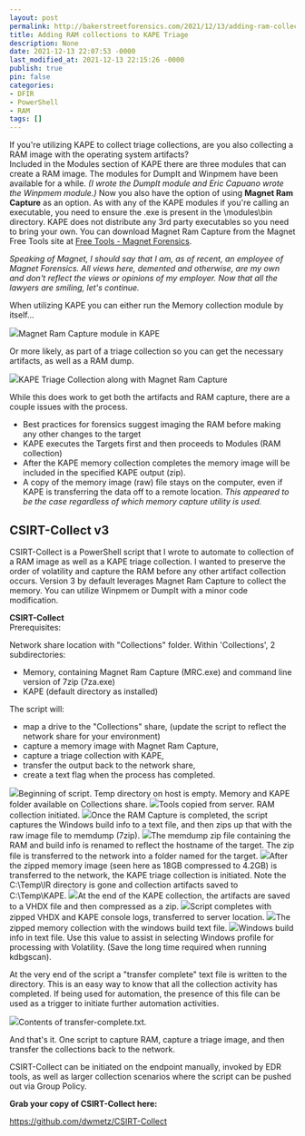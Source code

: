```yaml
---
layout: post
permalink: http://bakerstreetforensics.com/2021/12/13/adding-ram-collections-to-kape-triage/
title: Adding RAM collections to KAPE Triage
description: None
date: 2021-12-13 22:07:53 -0000
last_modified_at: 2021-12-13 22:15:26 -0000
publish: true
pin: false
categories:
- DFIR
- PowerShell
- RAM
tags: []
---
```

If you're utilizing KAPE to collect triage collections, are you also collecting a RAM image with the operating system artifacts?  
Included in the Modules section of KAPE there are three modules that can create a RAM image. The modules for DumpIt and Winpmem have been available for a while. _(I wrote the DumpIt module and Eric Capuano wrote the Winpmem module.)_ Now you also have the option of using **Magnet Ram Capture** as an option. As with any of the KAPE modules if you're calling an executable, you need to ensure the .exe is present in the \modules\bin directory. KAPE does not distribute any 3rd party executables so you need to bring your own. You can download Magnet Ram Capture from the Magnet Free Tools site at [Free Tools - Magnet Forensics](https://www.magnetforensics.com/free-tools/).

_Speaking of Magnet, I should say that I am, as of recent, an employee of Magnet Forensics. All views here, demented and otherwise, are my own and don't reflect the views or opinions of my employer. Now that all the lawyers are smiling, let's continue._

When utilizing KAPE you can either run the Memory collection module by itself...

![](https://bakerstreetforensics.com/wp-content/uploads/2021/12/kape-mrc-selection.png?w=1024)Magnet Ram Capture module in KAPE

  
Or more likely, as part of a triage collection so you can get the necessary artifacts, as well as a RAM dump.

![](https://bakerstreetforensics.com/wp-content/uploads/2021/12/kape-2.png?w=1024)KAPE Triage Collection along with Magnet Ram Capture

  
While this does work to get both the artifacts and RAM capture, there are a couple issues with the process.

  * Best practices for forensics suggest imaging the RAM before making any other changes to the target
  * KAPE executes the Targets first and then proceeds to Modules (RAM collection)
  * After the KAPE memory collection completes the memory image will be included in the specified KAPE output (zip).
  * A copy of the memory image (raw) file stays on the computer, even if KAPE is transferring the data off to a remote location. _This appeared to be the case regardless of which memory capture utility is used._



## CSIRT-Collect v3

CSIRT-Collect is a PowerShell script that I wrote to automate to collection of a RAM image as well as a KAPE triage collection. I wanted to preserve the order of volatility and capture the RAM before any other artifact collection occurs. Version 3 by default leverages Magnet Ram Capture to collect the memory. You can utilize Winpmem or DumpIt with a minor code modification. 

  
**CSIRT-Collect**  
Prerequisites:

Network share location with "Collections" folder. Within 'Collections', 2 subdirectories:

  * Memory, containing Magnet Ram Capture (MRC.exe) and command line version of 7zip (7za.exe)
  * KAPE (default directory as installed)



The script will:

  * map a drive to the "Collections" share, (update the script to reflect the network share for your environment)
  * capture a memory image with Magnet Ram Capture,
  * capture a triage collection with KAPE, 
  * transfer the output back to the network share,
  * create a text flag when the process has completed.

![](https://bakerstreetforensics.com/wp-content/uploads/2021/12/script-start.png?w=1024)Beginning of script. Temp directory on host is empty. Memory and KAPE folder available on Collections share. ![](https://bakerstreetforensics.com/wp-content/uploads/2021/12/capture-ram.png?w=1024)Tools copied from server. RAM collection initiated. ![](https://bakerstreetforensics.com/wp-content/uploads/2021/12/zip-ram.png?w=1024)Once the RAM Capture is completed, the script captures the Windows build info to a text file, and then zips up that with the raw image file to memdump (7zip). ![](https://bakerstreetforensics.com/wp-content/uploads/2021/12/remote-host-receiving-memory.png?w=1024)The memdump zip file containing the RAM and build info is renamed to reflect the hostname of the target. The zip file is transferred to the network into a folder named for the target. ![](https://bakerstreetforensics.com/wp-content/uploads/2021/12/start-kape.png?w=1024)After the zipped memory image (seen here as 18GB compressed to 4.2GB) is transferred to the network, the KAPE triage collection is initiated. Note the C:\Temp\IR directory is gone and collection artifacts saved to C:\Temp\KAPE. ![](https://bakerstreetforensics.com/wp-content/uploads/2021/12/kape-cleanup.png?w=1024)At the end of the KAPE collection, the artifacts are saved to a VHDX file and then compressed as a zip. ![](https://bakerstreetforensics.com/wp-content/uploads/2021/12/script-complete.png?w=1024)Script completes with zipped VHDX and KAPE console logs, transferred to server location. ![](https://bakerstreetforensics.com/wp-content/uploads/2021/12/memory-zip.png?w=970)The zipped memory collection with the windows build text file. ![](https://bakerstreetforensics.com/wp-content/uploads/2021/12/build-info.png?w=745)Windows build info in text file. Use this value to assist in selecting Windows profile for processing with Volatility. (Save the long time required when running kdbgscan).

At the very end of the script a "transfer complete" text file is written to the directory. This is an easy way to know that all the collection activity has completed. If being used for automation, the presence of this file can be used as a trigger to initiate further automation activities.

![](https://bakerstreetforensics.com/wp-content/uploads/2021/12/tx-complete.png?w=577)Contents of transfer-complete.txt.

And that's it. One script to capture RAM, capture a triage image, and then transfer the collections back to the network.

CSIRT-Collect can be initiated on the endpoint manually, invoked by EDR tools, as well as larger collection scenarios where the script can be pushed out via Group Policy.

**Grab your copy of CSIRT-Collect here:**

<https://github.com/dwmetz/CSIRT-Collect>
